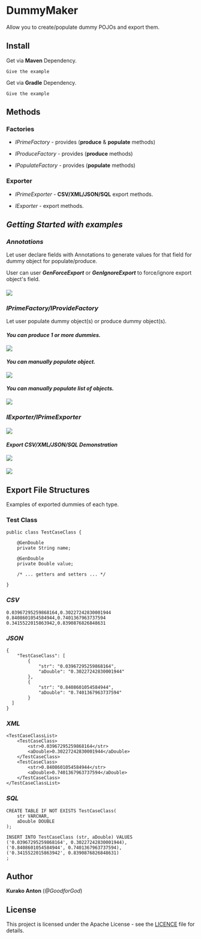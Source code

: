 # DummyMaker

Allow you to create/populate dummy POJOs and export them.

## Install
Get via **Maven** Dependency.
```
Give the example
```

Get via **Gradle** Dependency.
```
Give the example
```

## Methods

### **Factories**

* *IPrimeFactory* - provides (**produce** & **populate** methods)

* *IProduceFactory* - provides (**produce** methods)

* *IPopulateFactory* - provides (**populate** methods)

### **Exporter**

* *IPrimeExporter* - **CSV/XML/JSON/SQL** export methods.

* *IExporter* - export methods.

## *Getting Started with examples*

### ***Annotations***

Let user declare fields with Annotations to generate values for that field for dummy object for populate/produce.

User can user ***GenForceExport*** or ***GenIgnoreExport*** to force/ignore export object's field.

#### 
![](https://media.giphy.com/media/xUA7aPwZO871rrTkT6/giphy.gif)

### ***IPrimeFactory/IProvideFactory***

Let user populate dummy object(s) or produce dummy object(s).

#### *You can produce 1 or more dummies.*

![](https://media.giphy.com/media/r2q6kaeasKRQ4/giphy.gif)

#### *You can manually populate object.*

![](https://media.giphy.com/media/cajTTyUltm9qg/giphy.gif)

#### *You can manually populate list of objects.*

![](https://media.giphy.com/media/10r4FUKdJQuSxW/giphy.gif)

### ***IExporter/IPrimeExporter***

#### 

![](https://media.giphy.com/media/f1jM0efW6WpY4/giphy.gif)

#### *Export **CSV/XML/JSON/SQL** Demonstration*

![](https://media.giphy.com/media/xUA7aPXaWZENNUGXbq/giphy.gif)

#### 
![](https://media.giphy.com/media/g3efqXIblykCs/giphy.gif)

## Export File Structures

Examples of exported dummies of each type.

### Test Class
```
public class TestCaseClass {

    @GenDouble
    private String name;

    @GenDouble
    private Double value;
    
    /* ... getters and setters ... */
    
}
```

### *CSV*
```
0.03967295259868164,0.30227242830001944
0.8408601054584944,0.7401367963737594
0.3415522015863942,0.8390876826848631
```

### *JSON*
```
{
	"TestCaseClass": [
		{
			"str": "0.03967295259868164",
			"aDouble": "0.30227242830001944"
		},
		{
			"str": "0.8408601054584944",
			"aDouble": "0.7401367963737594"
		}
  ]
}
```

### *XML*
```
<TestCaseClassList>
	<TestCaseClass>
		<str>0.03967295259868164</str>
		<aDouble>0.30227242830001944</aDouble>
	</TestCaseClass>
	<TestCaseClass>
		<str>0.8408601054584944</str>
		<aDouble>0.7401367963737594</aDouble>
	</TestCaseClass>
</TestCaseClassList>
```

### *SQL*
```
CREATE TABLE IF NOT EXISTS TestCaseClass(
	str	VARCHAR,
	aDouble	DOUBLE
);

INSERT INTO TestCaseClass (str, aDouble) VALUES 
('0.03967295259868164', 0.30227242830001944),
('0.8408601054584944', 0.7401367963737594),
('0.3415522015863942', 0.8390876826848631)
;
```

## Author

**Kurako Anton** (*@GoodforGod*)

## License

This project is licensed under the Apache License - see the [LICENCE](LICENCE) file for details.

